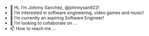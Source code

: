 - 👋 Hi, I’m Johnny Sanchez, @johnnysan922!
- 👀 I’m interested in software engineering, video games and music!
- 🌱 I’m currently an aspiring Software Engineer!
- 💞️ I’m looking to collaborate on ...
- 📫 How to reach me ...

<!---
johnnysan922/johnnysan922 is a ✨ special ✨ repository because its `README.md` (this file) appears on your GitHub profile.
You can click the Preview link to take a look at your changes.
--->

